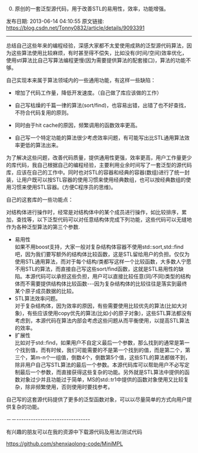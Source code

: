 0) 原创的一套泛型源代码，用于改善STL的易用性，效率，功能增强。

发布日期: 2013-06-14 04:10:55
原文链接: https://blog.csdn.net/Tonny0832/article/details/9093391

---

总结自己这些年来的编程经验，深感大家都不太爱使用成熟的泛型源代码算法，因为这些算法使用比较麻烦，有时甚至得不偿失，比如没有(时间/空间)效率优化，使用stl算法比自己写算法编程更慢(因为需要提供算法的配套接口)，算法的功能不够。

自己实现本来属于算法领域内的一些通用功能，有这样一些缺陷：

- 增加了代码工作量，降低开发速度。（自己做了库应该做的工作）

- 自己写枯燥的千篇一律的算法(sort/find)，也容易出错，出错了也不好查找，不符合代码复用的原则。

- 同时由于hit cache的原因，频繁调用的函数效率更高。

- 自己写一个特定功能的算法很少考虑效率问题，有可能写出比STL通用算法效率更低的算法出来。

为了解决这些问题，改善代码质量，提供通用性更强，效率更高，用户工作量更少的库代码，我自己根据自己的编程经验，主要利用业余时间写了一套泛型的源代码库，应该在自己的工作中。同时也对STL的容器和经典的容器(数组)进行了统一封装，让用户既可以按STL容器的使用习惯来使用经典数组，也可以按经典数组的使用习惯来使用STL容器。(方便C程序员的思维)。

自己的这套库的一些功能点：

对结构体进行操作时，经常是对结构体中的某个成员进行操作，如比较排序，累加，查找等，以下泛型代码可以对任意结构体完成下列功能，这些代码可以无缝地作为各种泛型算法的第三个参数.

- 易用性  
如果不用boost支持，大家一般对复杂结构体容器不使用std::sort,std::find吧，因为我们要写额外的结构体比较函数，这是STL留给用户的负担。仅仅为使用STL通用算法，而对于每个结构/类都写这样一个比较函数，大多数人宁愿不用STL的算法，而直接自己写这些sort/find函数，这就是STL易用性的缺陷。本源代码可以承担这些负担，用户可以直接比较任意(同/不同)类型的结构体而不需要提供结构体比较函数---因为复杂结构体的比较往往是落实到最终某个原子成员数据的比较。  
- STL算法效率问题。  
对于复杂结构体，因为效率的原因，有些需要使用比较优先的算法(比如大对象)，有些应该使用copy优先的算法(比如小的原子对象)，这些STL算法都没有考虑到，本源代码在算法内部会考虑这些问题从而平衡使用，以提高STL算法的效率。  
- 扩展性  
比如对于std::find，如果用户不自定义最后一个参数，那么找到的通常是第一个找到值，而有时候，我们可能需要的不是第一个找到的值，而是第二个，第三个，第m-n个一组值，倒数4个，倒数第5个值，这些STL的算法都做不到，除非用户自己写STL算法的最后一个参数。本源代码库可以帮助用户不必写定制最后一个参数，而直接获得这些复杂的功能。另外就是STL算法中提供的函数对象过少并且功能过于简单，MS的std::tr1中提供的函数对象使用又比较复杂，除非频繁使用，否则使用时要找参考。

自己写的这套源代码提供了更多的泛型函数对象，可以以尽量简单的方式向用户提供复杂的功能。

－－-------------------------------

有兴趣的朋友可以在我的资源中下载源代码及用法/测试代码

<https://github.com/shenxiaolong-code/MiniMPL>
